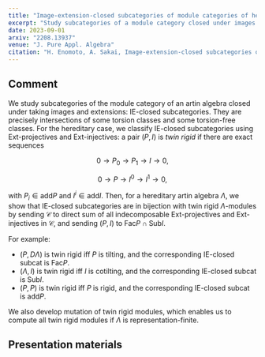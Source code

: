 ```yaml
---
title: "Image-extension-closed subcategories of module categories of hereditary algebras"
excerpt: "Study subcategories of a module category closed under images and extensions."
date: 2023-09-01
arxiv: "2208.13937"
venue: "J. Pure Appl. Algebra"
citation: "H. Enomoto, A. Sakai, Image-extension-closed subcategories of module categories of hereditary algebras, J. Pure Appl. Algebra 227 (2023), no. 9, Paper No. 107372."
---
```


## Comment

We study subcategories of the module category of an artin algebra closed under taking images and extensions: IE-closed subcategories. They are precisely intersections of some torsion classes and some torsion-free classes.
For the hereditary case, we classify IE-closed subcategories using Ext-projectives and Ext-injectives: a pair $(P,I)$ is _twin rigid_ if there are exact sequences

$$
0 \to P_0 \to P_1 \to I \to 0,
$$

$$
0 \to P \to I^0 \to I^1 \to 0,
$$

with $P_i \in \mathsf{add} P$ and $I^i \in \mathsf{add} I$.
Then, for a hereditary artin algebra $\Lambda$, we show that IE-closed subcategories are in bijection with twin rigid $\Lambda$-modules by sending $\mathcal{C}$ to direct sum of all indecomposable Ext-projectives and Ext-injectives in $\mathcal{C}$, and sending $(P,I)$ to $\mathsf{Fac} P \cap \mathsf{Sub} I$.

For example:

- $(P, D\Lambda)$ is twin rigid iff $P$ is tilting, and the corresponding IE-closed subcat is $\mathsf{Fac} P$.
- $(\Lambda, I)$ is twin rigid iff $I$ is cotilting, and the corresponding IE-closed subcat is $\mathsf{Sub} I$.
- $(P,P)$ is twin rigid iff $P$ is rigid, and the corresponding IE-closed subcat is $\mathsf{add} P$.

We also develop mutation of twin rigid modules, which enables us to compute all twin rigid modules if $\Lambda$ is representation-finite.

## Presentation materials
